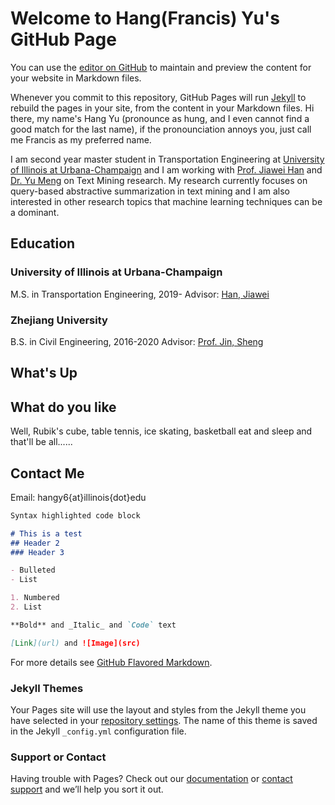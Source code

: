 # Welcome to Hang(Francis) Yu's GitHub Page

You can use the [editor on GitHub](https://github.com/FrancisYu2020/hangyu.github.io/edit/master/README.md) to maintain and preview the content for your website in Markdown files.

Whenever you commit to this repository, GitHub Pages will run [Jekyll](https://jekyllrb.com/) to rebuild the pages in your site, from the content in your Markdown files.
Hi there, my name's Hang Yu (pronounce as hung, and I even cannot find a good match for the last name), if the pronounciation annoys you, just call me Francis as my preferred name.

I am second year master student in Transportation Engineering at [University of Illinois at Urbana-Champaign](https://illinois.edu/) and I am working with [Prof. Jiawei Han](http://hanj.cs.illinois.edu/) and [Dr. Yu Meng](https://yumeng5.github.io/) on Text Mining research. My research currently focuses on query-based abstractive summarization in text mining and I am also interested in other research topics that machine learning techniques can be a dominant.

## Education

### University of Illinois at Urbana-Champaign
M.S. in Transportation Engineering, 2019-
Advisor: [Han, Jiawei](http://hanj.cs.illinois.edu/)

### Zhejiang University
B.S. in Civil Engineering, 2016-2020
Advisor: [Prof. Jin, Sheng](https://person.zju.edu.cn/en/jinsheng)

## What's Up

## What do you like
Well, Rubik's cube, table tennis, ice skating, basketball eat and sleep and that'll be all......

## Contact Me
Email: hangy6{at}illinois{dot}edu

```markdown
Syntax highlighted code block

# This is a test
## Header 2
### Header 3

- Bulleted
- List

1. Numbered
2. List

**Bold** and _Italic_ and `Code` text

[Link](url) and ![Image](src)
```

For more details see [GitHub Flavored Markdown](https://guides.github.com/features/mastering-markdown/).

### Jekyll Themes

Your Pages site will use the layout and styles from the Jekyll theme you have selected in your [repository settings](https://github.com/FrancisYu2020/hangyu.github.io/settings). The name of this theme is saved in the Jekyll `_config.yml` configuration file.

### Support or Contact

Having trouble with Pages? Check out our [documentation](https://docs.github.com/categories/github-pages-basics/) or [contact support](https://github.com/contact) and we’ll help you sort it out.
